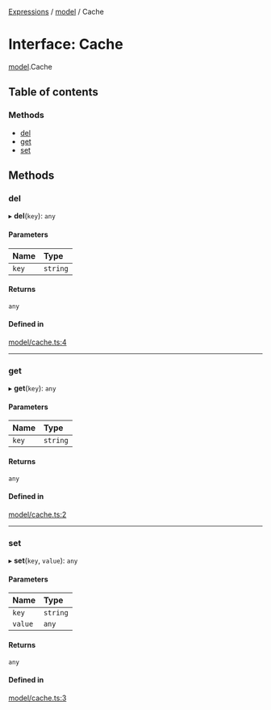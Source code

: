 [Expressions](../README.md) / [model](../modules/model.md) / Cache

# Interface: Cache

[model](../modules/model.md).Cache

## Table of contents

### Methods

- [del](model.Cache.md#del)
- [get](model.Cache.md#get)
- [set](model.Cache.md#set)

## Methods

### del

▸ **del**(`key`): `any`

#### Parameters

| Name | Type |
| :------ | :------ |
| `key` | `string` |

#### Returns

`any`

#### Defined in

[model/cache.ts:4](https://github.com/FlavioLionelRita/js-expressions/blob/99eafc5/src/lib/model/cache.ts#L4)

___

### get

▸ **get**(`key`): `any`

#### Parameters

| Name | Type |
| :------ | :------ |
| `key` | `string` |

#### Returns

`any`

#### Defined in

[model/cache.ts:2](https://github.com/FlavioLionelRita/js-expressions/blob/99eafc5/src/lib/model/cache.ts#L2)

___

### set

▸ **set**(`key`, `value`): `any`

#### Parameters

| Name | Type |
| :------ | :------ |
| `key` | `string` |
| `value` | `any` |

#### Returns

`any`

#### Defined in

[model/cache.ts:3](https://github.com/FlavioLionelRita/js-expressions/blob/99eafc5/src/lib/model/cache.ts#L3)
